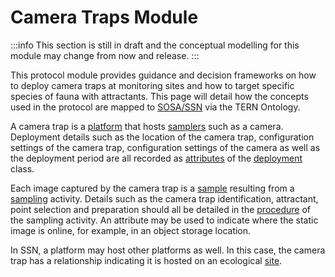 # Camera Traps Module

:::info
This section is still in draft and the conceptual modelling for this module may change from now and release.
:::

This protocol module provides guidance and decision frameworks on how to deploy camera traps at monitoring sites and how to target specific species of fauna with attractants. This page will detail how the concepts used in the protocol are mapped to [SOSA/SSN](https://www.w3.org/TR/vocab-ssn/) via the TERN Ontology.

A camera trap is a [platform](http://www.w3.org/ns/sosa/Platform) that hosts [samplers](https://w3id.org/tern/ontologies/tern/Sampler) such as a camera. Deployment details such as the location of the camera trap, configuration settings of the camera trap, configuration settings of the camera as well as the deployment period are all recorded as [attributes](https://w3id.org/tern/ontologies/tern/Attribute) of the [deployment](https://w3id.org/tern/ontologies/tern/Deployment) class.

Each image captured by the camera trap is a [sample](https://w3id.org/tern/ontologies/tern/Sample) resulting from a [sampling](https://w3id.org/tern/ontologies/tern/Sampling) activity. Details such as the camera trap identification, attractant, point selection and preparation should all be detailed in the [procedure](https://linkeddata.tern.org.au/viewers/tern-ontology?uri=https://w3id.org/tern/shapes/tern/sosa-usedProcedure) of the sampling activity. An attribute may be used to indicate where the static image is online, for example, in an object storage location.

In SSN, a platform may host other platforms as well. In this case, the camera trap has a relationship indicating it is hosted on an ecological [site](https://w3id.org/tern/ontologies/tern/Site).
